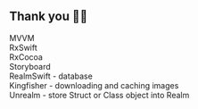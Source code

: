



## Thank you 🙇🏻

MVVM  
RxSwift  
RxCocoa  
Storyboard  
RealmSwift - database  
Kingfisher - downloading and caching images  
Unrealm - store Struct or Class object into Realm  
